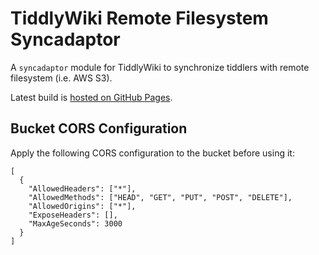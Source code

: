 # TiddlyWiki Remote Filesystem Syncadaptor

A `syncadaptor` module for TiddlyWiki to synchronize tiddlers with remote filesystem (i.e. AWS S3).

Latest build is [hosted on GitHub Pages](https://qiushihe.github.io/tiddlywiki-remote-filesystem-syncadaptor).

## Bucket CORS Configuration

Apply the following CORS configuration to the bucket before using it:

```
[
  {
    "AllowedHeaders": ["*"],
    "AllowedMethods": ["HEAD", "GET", "PUT", "POST", "DELETE"],
    "AllowedOrigins": ["*"],
    "ExposeHeaders": [],
    "MaxAgeSeconds": 3000
  }
]
```
